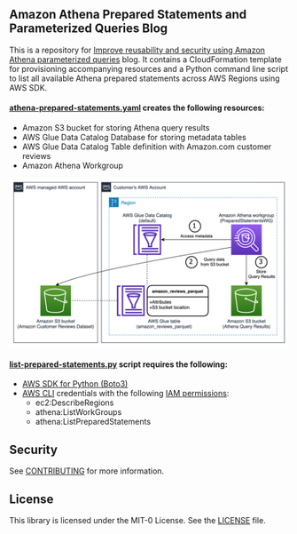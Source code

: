 ## Amazon Athena Prepared Statements and Parameterized Queries Blog

This is a repository for [Improve reusability and security using Amazon Athena parameterized queries](https://aws.amazon.com/blogs/) blog. It contains a CloudFormation template for provisioning accompanying resources and a Python command line script to list all available Athena prepared statements across AWS Regions using AWS SDK.

#### [athena-prepared-statements.yaml](athena-prepared-statements.yaml) creates the following resources:

* Amazon S3 bucket for storing Athena query results
* AWS Glue Data Catalog Database for storing metadata tables
* AWS Glue Data Catalog Table definition with Amazon.com customer reviews
* Amazon Athena Workgroup

![athena-prepared-statements.png](athena-prepared-statements.png)


#### [list-prepared-statements.py](list-prepared-statements.py) script requires the following:

* [AWS SDK for Python (Boto3)](https://aws.amazon.com/sdk-for-python/)
* [AWS CLI](https://docs.aws.amazon.com/cli/latest/userguide/cli-chap-getting-started.html) credentials with the following [IAM permissions](https://docs.aws.amazon.com/IAM/latest/UserGuide/access_policies.html):
    * ec2:DescribeRegions
    * athena:ListWorkGroups
    * athena:ListPreparedStatements

## Security

See [CONTRIBUTING](CONTRIBUTING.md#security-issue-notifications) for more information.

## License

This library is licensed under the MIT-0 License. See the [LICENSE](LICENSE) file.
